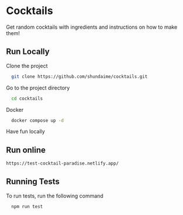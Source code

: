 
# Cocktails

Get random cocktails with ingredients and instructions on how to make them!

## Run Locally

Clone the project

```bash
  git clone https://github.com/shundaime/cocktails.git
```

Go to the project directory

```bash
  cd cocktails
```

Docker

```bash
  docker compose up -d
```

Have fun locally


## Run online

```bash
https://test-cocktail-paradise.netlify.app/
```

## Running Tests

To run tests, run the following command

```bash
  npm run test
```